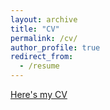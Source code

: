 ```yaml
---
layout: archive
title: "CV"
permalink: /cv/
author_profile: true
redirect_from:
  - /resume
---
```


[Here's my CV](http://drewabney.github.io/files/Abney_etal_2018.pdf) 
